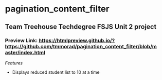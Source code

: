 # pagination_content_filter
## Team Treehouse Techdegree FSJS Unit 2 project
### Preview Link: https://htmlpreview.github.io/?https://github.com/tmmorad/pagination_content_filter/blob/master/index.html

*Features*
* Displays reduced student list to 10 at a time
